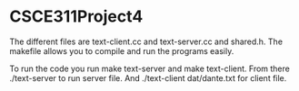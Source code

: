 # CSCE311Project4

The different files are text-client.cc and text-server.cc and shared.h. The makefile allows you to compile and run the programs easily.

To run the code you run make text-server and make text-client. From there ./text-server to run server file. And ./text-client dat/dante.txt for client file.

